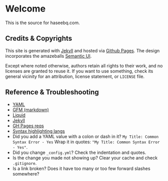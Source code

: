 # Welcome

This is the source for haseebq.com.

## Credits & Copyrights

This site is generated with [Jekyll](http://jekyllrb.com/) and hosted via [Github Pages](https://pages.github.com/). The design incorporates the amazeballs [Semantic UI](https://semantic-ui.com/).

Except where noted otherwise, authors retain all rights to their work, and no licenses are granted to reuse it. If you want to use something, check its general vicinity for an attribution, license statement, or `LICENSE` file.

## Reference & Troubleshooting
- [YAML](http://idratherbewriting.com/documentation-theme-jekyll/mydoc_yaml_tutorial)
- [GFM (markdown)](https://help.github.com/articles/basic-writing-and-formatting-syntax/)
- [Liquid](https://shopify.github.io/liquid/)
- [Jekyll](https://www.webpagefx.com/tools/emoji-cheat-sheet/)
- [GH Pages reqs](https://pages.github.com/versions/)
- [Syntax highlighting langs](https://github.com/jneen/rouge/wiki/List-of-supported-languages-and-lexers)
- Did you add a YAML value with a colon or dash in it? `My Title: Common Syntax Error - Yes` Wrap it in quotes: `"My Title: Common Syntax Error - Yes"`.
- Did you change `_config.yml`? Check the indentation and quotes.
- Is the change you made not showing up? Clear your cache and check `.gitignore`.
- Is a link broken? Does it have too many or too few forward slashes somewhere?
